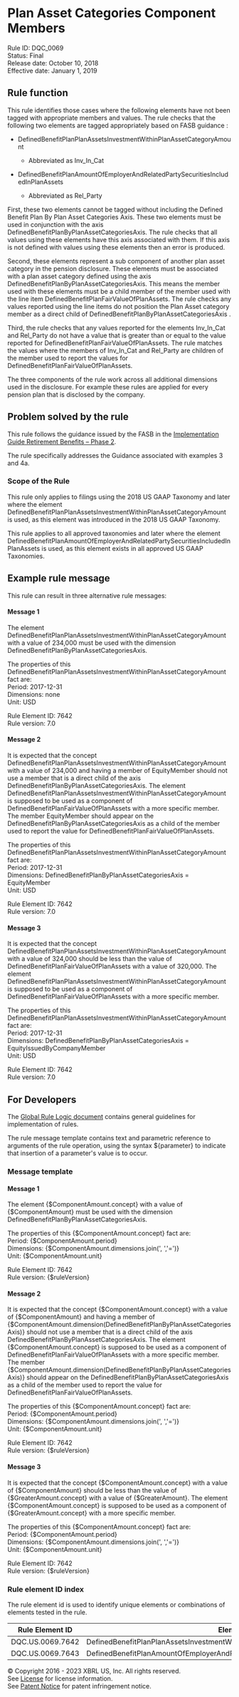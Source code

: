 # Plan Asset Categories Component Members
Rule ID: DQC_0069  
Status: Final  
Release date: October 10, 2018  
Effective date: January 1, 2019 

## Rule function 
This rule identifies those cases where the following elements have not been tagged with appropriate members and values. The rule checks that the following two elements are tagged appropriately based on FASB guidance :

- DefinedBenefitPlanPlanAssetsInvestmentWithinPlanAssetCategoryAmount

  - Abbreviated as Inv_In_Cat

- DefinedBenefitPlanAmountOfEmployerAndRelatedPartySecuritiesIncludedInPlanAssets

  - Abbreviated as Rel_Party

First, these two elements cannot be tagged without including the Defined Benefit Plan By Plan Asset Categories Axis.  These two elements must be used in conjunction with the axis DefinedBenefitPlanByPlanAssetCategoriesAxis. The rule checks that all values using these elements have this axis associated with them. If this axis is not defined with values using these elements then an error is produced.  

Second, these elements represent a sub component of another plan asset category in the pension disclosure. These elements must be associated with a plan asset category defined using the axis DefinedBenefitPlanByPlanAssetCategoriesAxis. This means the member used with these elements must be a child member of the member used with the line item DefinedBenefitPlanFairValueOfPlanAssets. The rule checks any values reported using the line items do not position the Plan Asset category member as a direct child of DefinedBenefitPlanByPlanAssetCategoriesAxis .  

Third, the rule checks that any values reported for the elements Inv_In_Cat and Rel_Party do not have a value that is greater than or equal to the value reported for DefinedBenefitPlanFairValueOfPlanAssets. The rule matches the values where the members of Inv_In_Cat and Rel_Party are children of the member used to report the values for DefinedBenefitPlanFairValueOfPlanAssets.  

The three components of the rule work across all additional dimensions used in the disclosure. For example these rules are applied for every pension plan that is disclosed by the company.  

## Problem solved by the rule
This rule follows the guidance issued by the FASB in the [Implementation Guide Retirement Benefits &#8211; Phase 2](https://www.fasb.org/cs/ContentServer?c=Document_C&#038;cid=1176169401814&#038;d=&#038;pagename=FASB%2FDocument_C%2FDocumentPage). 

The rule specifically addresses the Guidance associated with examples 3 and 4a.  

### Scope of the Rule
This rule only applies to filings using the 2018 US GAAP Taxonomy and later where the element DefinedBenefitPlanPlanAssetsInvestmentWithinPlanAssetCategoryAmount is used, as this element was introduced in the 2018 US GAAP Taxonomy.  

This rule applies to all approved taxonomies and later where the element DefinedBenefitPlanAmountOfEmployerAndRelatedPartySecuritiesIncludedInPlanAssets is used, as this element exists in all approved US GAAP Taxonomies.  

## Example rule message
This rule can result in three alternative rule messages:

#### Message 1
The element DefinedBenefitPlanPlanAssetsInvestmentWithinPlanAssetCategoryAmount with a value of 234,000 must be used with the dimension DefinedBenefitPlanByPlanAssetCategoriesAxis.  

The properties of this DefinedBenefitPlanPlanAssetsInvestmentWithinPlanAssetCategoryAmount fact are:  
Period: 2017-12-31  
Dimensions: none  
Unit: USD

Rule Element ID: 7642  
Rule version: 7.0

#### Message 2
It is expected that the concept DefinedBenefitPlanPlanAssetsInvestmentWithinPlanAssetCategoryAmount with a value of 234,000 and having a member of EquityMember should not use a member that is a direct child of the axis DefinedBenefitPlanByPlanAssetCategoriesAxis.  The element DefinedBenefitPlanPlanAssetsInvestmentWithinPlanAssetCategoryAmount is supposed to be used as a  component of DefinedBenefitPlanFairValueOfPlanAssets with a more specific member.  The member EquityMember should appear on the DefinedBenefitPlanByPlanAssetCategoriesAxis as a child of the member used to report the value for DefinedBenefitPlanFairValueOfPlanAssets.  

The properties of this DefinedBenefitPlanPlanAssetsInvestmentWithinPlanAssetCategoryAmount fact are:  
Period: 2017-12-31  
Dimensions: DefinedBenefitPlanByPlanAssetCategoriesAxis = EquityMember  
Unit: USD

Rule Element ID: 7642  
Rule version: 7.0

#### Message 3
It is expected that the concept DefinedBenefitPlanPlanAssetsInvestmentWithinPlanAssetCategoryAmount with a value of 324,000 should be less than the value of DefinedBenefitPlanFairValueOfPlanAssets with a value of 320,000.  The element DefinedBenefitPlanPlanAssetsInvestmentWithinPlanAssetCategoryAmount is supposed to be used as a  component of DefinedBenefitPlanFairValueOfPlanAssets with a more specific member.  

The properties of this DefinedBenefitPlanPlanAssetsInvestmentWithinPlanAssetCategoryAmount fact are:  
Period: 2017-12-31  
Dimensions: DefinedBenefitPlanByPlanAssetCategoriesAxis = EquityIssuedByCompanyMember  
Unit: USD

Rule Element ID: 7642  
Rule version: 7.0

## For Developers
The [Global Rule Logic document](https://github.com/DataQualityCommittee/dqc_us_rules/blob/master/docs/GlobalRuleLogic.md) contains general guidelines for implementation of rules.  

The rule message template contains text and parametric reference to arguments of the rule operation, using the syntax ${parameter} to indicate that insertion of a parameter's value is to occur.  

### Message template
#### Message 1

The element {$ComponentAmount.concept} with a value of {$ComponentAmount} must be used with the dimension DefinedBenefitPlanByPlanAssetCategoriesAxis.  

The properties of this {$ComponentAmount.concept} fact are:  
Period: {$ComponentAmount.period}  
Dimensions: {$ComponentAmount.dimensions.join(', ','=')}  
Unit: {$ComponentAmount.unit}

Rule Element ID: 7642  
Rule version: {$ruleVersion}

#### Message 2
It is expected that the concept {$ComponentAmount.concept} with a value of {$ComponentAmount}  and having a member of {$ComponentAmount.dimension(DefinedBenefitPlanByPlanAssetCategoriesAxis)} should not use a member that is a direct child of the axis DefinedBenefitPlanByPlanAssetCategoriesAxis.  The element {$ComponentAmount.concept} is supposed to be used as a  component of DefinedBenefitPlanFairValueOfPlanAssets with a more specific member.  The member {$ComponentAmount.dimension(DefinedBenefitPlanByPlanAssetCategoriesAxis)} should appear on the DefinedBenefitPlanByPlanAssetCategoriesAxis as a child of the member used to report the value for DefinedBenefitPlanFairValueOfPlanAssets.  

The properties of this {$ComponentAmount.concept} fact are:  
Period: {$ComponentAmount.period}  
Dimensions: {$ComponentAmount.dimensions.join(', ','=')}  
Unit: {$ComponentAmount.unit}

Rule Element ID: 7642  
Rule version: {$ruleVersion}

#### Message 3
It is expected that the concept {$ComponentAmount.concept} with a value of {$ComponentAmount} should be less than the value of {$GreaterAmount.concept} with a value of {$GreaterAmount}.  The element {$ComponentAmount.concept} is supposed to be used as a  component of {$GreaterAmount.concept} with a more specific member.  

The properties of this {$ComponentAmount.concept} fact are:  
Period: {$ComponentAmount.period}  
Dimensions: {$ComponentAmount.dimensions.join(', ','=')}  
Unit: {$ComponentAmount.unit}

Rule Element ID: 7642  
Rule version: {$ruleVersion}

### Rule element ID index 
The rule element id is used to identify unique elements or combinations of elements tested in the rule. 

|Rule Element ID|Element|
|--------|--------|
|DQC.US.0069.7642|DefinedBenefitPlanPlanAssetsInvestmentWithinPlanAssetCategoryAmount|
|DQC.US.0069.7643|DefinedBenefitPlanAmountOfEmployerAndRelatedPartySecuritiesIncludedInPlanAssets|

© Copyright 2016 - 2023 XBRL US, Inc. All rights reserved.   
See [License](https://xbrl.us/dqc-license) for license information.  
See [Patent Notice](https://xbrl.us/dqc-patent) for patent infringement notice.  
